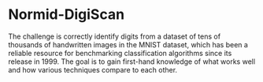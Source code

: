 # Normid-DigiScan
The challenge is correctly identify digits from a dataset of tens of thousands of handwritten images in the MNIST  dataset, which has been a reliable resource for benchmarking classification algorithms since its release in 1999. The goal is to gain first-hand knowledge of what works well and how various techniques compare to each other.
